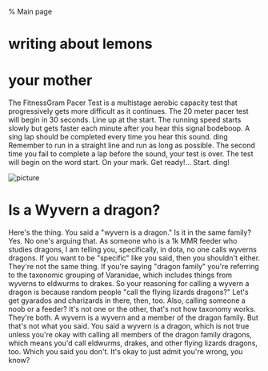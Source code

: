 % Main page

writing about lemons
====================
# your mother
The FitnessGram Pacer Test is a multistage aerobic capacity test that progressively gets more difficult as it continues. The 20 meter pacer test will begin in 30 seconds. Line up at the start. The running speed starts slowly but gets faster each minute after you hear this signal bodeboop. A sing lap should be completed every time you hear this sound. ding Remember to run in a straight line and run as long as possible. The second time you fail to complete a lap before the sound, your test is over. The test will begin on the word start. On your mark. Get ready!… Start. ding!

![picture](/images/test.jpeg)

# Is a Wyvern a dragon?
Here's the thing. You said a "wyvern is a dragon." Is it in the same family? Yes. No one's arguing that. As someone who is a 1k MMR feeder who studies dragons, I am telling you, specifically, in dota, no one calls wyverns dragons. If you want to be "specific" like you said, then you shouldn't either. They're not the same thing. If you're saying "dragon family" you're referring to the taxonomic grouping of Varanidae, which includes things from wyverns to eldwurms to drakes. So your reasoning for calling a wyvern a dragon is because random people "call the flying lizards dragons?" Let's get gyarados and charizards in there, then, too. Also, calling someone a noob or a feeder? It's not one or the other, that's not how taxonomy works. They're both. A wyvern is a wyvern and a member of the dragon family. But that's not what you said. You said a wyvern is a dragon, which is not true unless you're okay with calling all members of the dragon family dragons, which means you'd call eldwurms, drakes, and other flying lizards dragons, too. Which you said you don't. It's okay to just admit you're wrong, you know?
